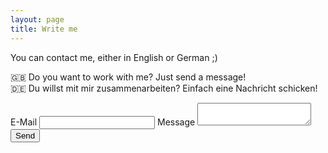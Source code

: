 ```yaml
---
layout: page
title: Write me
---
```


You can contact me, either in English or German ;)  

🇬🇧 Do you want to work with me? Just send a message!    
🇩🇪 Du willst mit mir zusammenarbeiten? Einfach eine Nachricht schicken! 


  
<form action="https://formspree.io/admin@bettysteger.com" method="POST">
    <label>E-Mail</label>
    <input type="email" name="_replyto" required>
    <label>Message</label>
    <textarea name="message" required></textarea>
    <input type="submit" value="Send">
</form>

